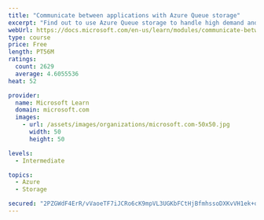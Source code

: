 ```yaml
---
title: "Communicate between applications with Azure Queue storage"
excerpt: "Find out to use Azure Queue storage to handle high demand and improve resilience in your distributed applications."
webUrl: https://docs.microsoft.com/en-us/learn/modules/communicate-between-apps-with-azure-queue-storage/
type: course
price: Free
length: PT56M
ratings:
  count: 2629
  average: 4.6055536
heat: 52

provider:
  name: Microsoft Learn
  domain: microsoft.com
  images:
    - url: /assets/images/organizations/microsoft.com-50x50.jpg
      width: 50
      height: 50

levels:
  - Intermediate

topics:
  - Azure
  - Storage

secured: "2PZGWdF4ErR/vVaoeTF7iJCRo6cK9mpVL3UGKbFCtHjBfmhssoDXKvVH1ek+qTKajm2oRgxlnYxExF9iH3EIRayy5epos133lfcF8hQCWIE24iXgTb/4xc9RzSpYGOG/fpIEf0RO6JEMi9XWJTSc9S/r1KbF2+fnDekvQSCHWDb4Y4EWbqZnD6TzFJJOWSyVbwRd1PStFrWIAkK5GOD310F8aXXG06qWCjYaJnEVdiFehA3K06YN425SGBntCSSLviCINYjrVDs843tqi5GI2a0U+sKaFNKLOGP7jJbBvWDg4QoiEDom5P4rT5KFlUbrswd3oN+4KtrhZns6eyZIZEC4dBoOmkU04KNGlMc9+kNSm5Pp8PFQZk9wBvnN61svUr1iKaxWa197RbBQC4S3s642WhANYgYmYRZU2Z+wvXI=;okXs6Xu+Ux56PHfT64Zn1g=="
---
```


